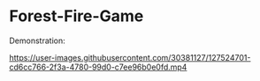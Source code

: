 # Forest-Fire-Game

Demonstration:


https://user-images.githubusercontent.com/30381127/127524701-cd6cc766-2f3a-4780-99d0-c7ee96b0e0fd.mp4

